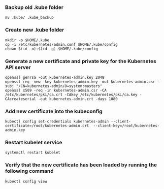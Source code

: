 ### Backup old .kube folder
```
mv .kube/ .kube_backup
```
### Create new .kube folder
```
mkdir -p $HOME/.kube
cp -i /etc/kubernetes/admin.conf $HOME/.kube/config
chown $(id -u):$(id -g) $HOME/.kube/config
```
### Generate a new certificate and private key for the Kubernetes API server
```
openssl genrsa -out kubernetes-admin.key 2048
openssl req -new -key kubernetes-admin.key -out kubernetes-admin.csr -subj "/CN=kubernetes-admin/O=system:masters"
openssl x509 -req -in kubernetes-admin.csr -CA /etc/kubernetes/pki/ca.crt -CAkey /etc/kubernetes/pki/ca.key -CAcreateserial -out kubernetes-admin.crt -days 1080
```
### Add new certificate into the kubeconfig
```
kubectl config set-credentials kubernetes-admin --client-certificate=/root/kubernetes-admin.crt  --client-key=/root/kubernetes-admin.key
```
### Restart kubelet service
```
systemctl restart kubelet
```

### Verify that the new certificate has been loaded by running the following command
```
kubectl config view
```
